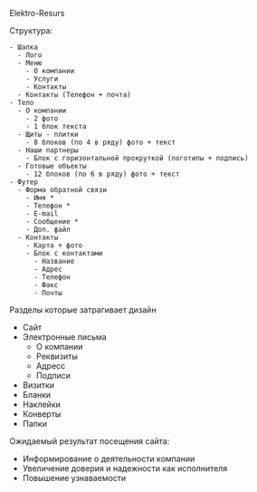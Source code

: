 Elektro-Resurs

Структура:

```
- Шапка
  - Лого
  - Меню
    - О компании
    - Услуги
    - Контакты
  - Контакты (Телефон + почта)
- Тело
  - О компании
    - 2 фото
    - 1 блок текста
  - Щиты - плитки
    - 8 блоков (по 4 в ряду) фото + текст
  - Наши партнеры
    - Блок с горизонтальной прокруткой (логотипы + подпись)
  - Готовые объекты
    - 12 блоков (по 6 в ряду) фото + текст
- Футер
  - Форма обратной связи
    - Имя *
    - Телефон *
    - E-mail
    - Сообщение *
    - Доп. файл
  - Контакты
    - Карта + фото
    - Блок с контактами
      - Название
      - Адрес
      - Телефон
      - Факс
      - Почты
```

Разделы которые затрагивает дизайн

- Сайт
- Электронные письма
  - О компании
  - Реквизиты
  - Адресс
  - Подписи
- Визитки
- Бланки
- Наклейки
- Конверты
- Папки

Ожидаемый результат посещения сайта:

- Информирование о деятельности компании
- Увеличение доверия и надежности как исполнителя
- Повышение узнаваемости

